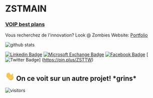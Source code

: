 # ZSTMAIN
### [VOIP best plans](https://pin.plus/FREECALL)
Vous recherchez de l'innovation? Look @ Zombies Website: [Portfolio](https://zombie.technology/)

![github stats](https://github-readme-stats.vercel.app/api?username=l1kw1d&show_icons=true)

[![Linkedin Badge](https://img.shields.io/badge/-JProvost-blue?style=flat-square&logo=Linkedin&logoColor=white&link=https://www.linkedin.com/in/jonathan-provost-it/)](https://pin.plus/ZSTLNK) 
[![Microsoft Exchange Badge](https://img.shields.io/badge/Microsoft-Exchange-0078D4?style=flat-square&logo=Exchange&logoColor=white&link=mailto:reports@multi.live)](mailto:reports@multi.live)
[![Facebook Badge](https://img.shields.io/badge/ZST-blue?style=flat-square&logo=Facebook&logoColor=white&link=https://pin.plus/ZSTFB)](https://pin.plus/ZSTFB)
[![Twitter Badge](https://img.shields.io/badge/@ZombieTechno-blue?style=flat-square&logo=Twitter&logoColor=white&link=https://pin.plus/ZSTTW)] (https://pin.plus/ZSTTW)
<h2><a href="https://pin.plus/ZST"><img src="https://raw.githubusercontent.com/ABSphreak/ABSphreak/master/gifs/Hi.gif" width="30px"></a> On ce voit sur un autre projet! *grins*</h2>

![visitors](https://visitor-badge.glitch.me/badge?page_id=Zombie-Technology.Zombie-Technology)
